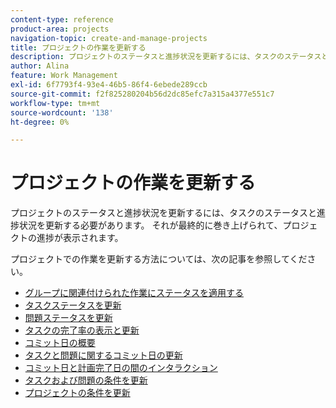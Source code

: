 ```yaml
---
content-type: reference
product-area: projects
navigation-topic: create-and-manage-projects
title: プロジェクトの作業を更新する
description: プロジェクトのステータスと進捗状況を更新するには、タスクのステータスと進捗状況を更新する必要があります。 それが最終的に巻き上げられて、プロジェクトの進捗が表示されます。
author: Alina
feature: Work Management
exl-id: 6f7793f4-93e4-46b5-86f4-6ebede289ccb
source-git-commit: f2f825280204b56d2dc85efc7a315a4377e551c7
workflow-type: tm+mt
source-wordcount: '138'
ht-degree: 0%

---
```


# プロジェクトの作業を更新する

プロジェクトのステータスと進捗状況を更新するには、タスクのステータスと進捗状況を更新する必要があります。 それが最終的に巻き上げられて、プロジェクトの進捗が表示されます。

プロジェクトでの作業を更新する方法については、次の記事を参照してください。

* [グループに関連付けられた作業にステータスを適用する](../../../manage-work/projects/updating-work-in-a-project/apply-custom-status-work-assigned-to-group.md)
* [タスクステータスを更新](../../../manage-work/projects/updating-work-in-a-project/update-task-status.md)
* [問題ステータスを更新](../../../manage-work/projects/updating-work-in-a-project/update-issue-status.md)
* [タスクの完了率の表示と更新](../../../manage-work/projects/updating-work-in-a-project/view-update-percent-complete-for-tasks.md)
* [コミット日の概要](../../../manage-work/projects/updating-work-in-a-project/overview-of-commit-dates.md)
* [タスクと問題に関するコミット日の更新](../../../manage-work/projects/updating-work-in-a-project/update-commit-date-on-tasks-and-issues.md)
* [コミット日と計画完了日の間のインタラクション](../../../manage-work/projects/updating-work-in-a-project/interactions-between-commit-and-planned-completion-dates.md)
* [タスクおよび問題の条件を更新](../../../manage-work/projects/updating-work-in-a-project/update-condition-for-tasks-and-issues.md)
* [プロジェクトの条件を更新](../../../manage-work/projects/updating-work-in-a-project/update-condition-on-project.md)
